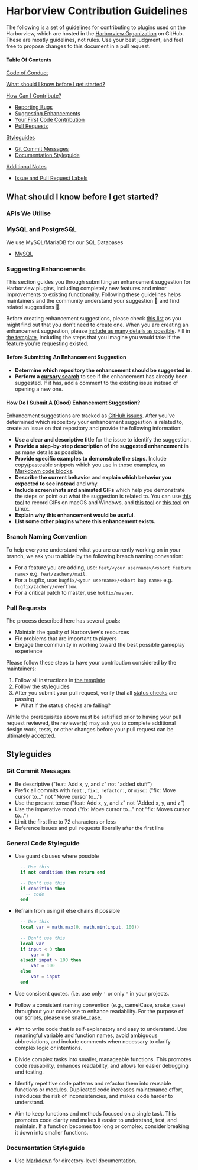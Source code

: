   # Harborview Contribution Guidelines

The following is a set of guidelines for contributing to plugins used on the Harborview, which are hosted in the [Harborview Organization](https://github.com/HarborviewRP) on GitHub. These are mostly guidelines, not rules. Use your best judgment, and feel free to propose changes to this document in a pull request.

#### Table Of Contents

[Code of Conduct](#code-of-conduct)

[What should I know before I get started?](#what-should-i-know-before-i-get-started)

[How Can I Contribute?](#how-can-i-contribute)

-   [Reporting Bugs](#reporting-bugs)
-   [Suggesting Enhancements](#suggesting-enhancements)
-   [Your First Code Contribution](#your-first-code-contribution)
-   [Pull Requests](#pull-requests)

[Styleguides](#styleguides)

-   [Git Commit Messages](#git-commit-messages)
-   [Documentation Styleguide](#documentation-styleguide)

[Additional Notes](#additional-notes)

-   [Issue and Pull Request Labels](#issue-and-pull-request-labels)

## What should I know before I get started?

### APIs We Utilise

### MySQL and PostgreSQL

We use MySQL/MariaDB for our SQL Databases

-   [MySQL](https://dev.mysql.com/doc/)

### Suggesting Enhancements

This section guides you through submitting an enhancement suggestion for Harborview plugins, including completely new features and minor improvements to existing functionality. Following these guidelines helps maintainers and the community understand your suggestion :pencil: and find related suggestions :mag_right:.

Before creating enhancement suggestions, please check [this list](#before-submitting-an-enhancement-suggestion) as you might find out that you don't need to create one. When you are creating an enhancement suggestion, please [include as many details as possible](#how-do-i-submit-a-good-enhancement-suggestion). Fill in [the template](https://github.com/HarborviewRP/.github/ISSUE_TEMPLATE/feature_request.md), including the steps that you imagine you would take if the feature you're requesting existed.

#### Before Submitting An Enhancement Suggestion

-   **Determine which repository the enhancement should be suggested in.**
-   **Perform a [cursory search](https://github.com/search?q=+is%3Aissue+user%3ATBDSRP)** to see if the enhancement has already been suggested. If it has, add a comment to the existing issue instead of opening a new one.

#### How Do I Submit A (Good) Enhancement Suggestion?

Enhancement suggestions are tracked as [GitHub issues](https://guides.github.com/features/issues/). After you've determined which repository your enhancement suggestion is related to, create an issue on that repository and provide the following information:

-   **Use a clear and descriptive title** for the issue to identify the suggestion.
-   **Provide a step-by-step description of the suggested enhancement** in as many details as possible.
-   **Provide specific examples to demonstrate the steps**. Include copy/pasteable snippets which you use in those examples, as [Markdown code blocks](https://help.github.com/articles/markdown-basics/#multiple-lines).
-   **Describe the current behavior** and **explain which behavior you expected to see instead** and why.
-   **Include screenshots and animated GIFs** which help you demonstrate the steps or point out what the suggestion is related to. You can use [this tool](https://www.cockos.com/licecap/) to record GIFs on macOS and Windows, and [this tool](https://github.com/colinkeenan/silentcast) or [this tool](https://github.com/GNOME/byzanz) on Linux.
-   **Explain why this enhancement would be useful**.
-   **List some other plugins where this enhancement exists.**

### Branch Naming Convention

To help everyone understand what you are currently working on in your branch, we ask you to abide by the following branch naming convention:

-   For a feature you are adding, use: `feat/<your username>/<short feature name>` e.g. `feat/zachery/mail`.
-   For a bugfix, use: `bugfix/<your username>/<short bug name>` e.g. `bugfix/zachery/overflow`.
-   For a critical patch to master, use `hotfix/master`.

### Pull Requests

The process described here has several goals:

-   Maintain the quality of Harborview's resources
-   Fix problems that are important to players
-   Engage the community in working toward the best possible gameplay experience

Please follow these steps to have your contribution considered by the maintainers:

1. Follow all instructions in [the template](https://github.com/HarborviewRP/.github/blob/main/ISSUE_TEMPLATE/feature_request.md)
2. Follow the [styleguides](#styleguides)
3. After you submit your pull request, verify that all [status checks](https://help.github.com/articles/about-status-checks/) are passing <details><summary>What if the status checks are failing?</summary>If a status check is failing, and you believe that the failure is unrelated to your change, please leave a comment on the pull request explaining why you believe the failure is unrelated. A maintainer will re-run the status check for you. If we conclude that the failure was a false positive, then we will open an issue to track that problem with our status check suite.</details>

While the prerequisites above must be satisfied prior to having your pull request reviewed, the reviewer(s) may ask you to complete additional design work, tests, or other changes before your pull request can be ultimately accepted.

## Styleguides

### Git Commit Messages

-   Be descriptive ("feat: Add x, y, and z" not "added stuff")
-   Prefix all commits with `feat:`, `fix:`, `refactor:`, or `misc:` ("fix: Move cursor to..." not "Move cursor to...")
-   Use the present tense ("feat: Add x, y, and z" not "Added x, y, and z")
-   Use the imperative mood ("fix: Move cursor to..." not "fix: Moves cursor to...")
-   Limit the first line to 72 characters or less
-   Reference issues and pull requests liberally after the first line

### General Code Styleguide

-   Use guard clauses where possible

    ```lua
      -- Use this
      if not condition then return end

      -- Don't use this
      if condition then
        -- code
      end
    ```
-   Refrain from using if else chains if possible

    ```lua
      -- Use this
      local var = math.max(0, math.min(input, 100))
      
      -- Don't use this
      local var
      if input < 0 then
          var = 0
      elseif input > 100 then
          var = 100
      else
          var = input
      end
    ```
- Use consisent quotes. (i.e. use only `'` or only `"` in your projects.
- Follow a consistent naming convention (e.g., camelCase, snake_case) throughout your codebase to enhance readability. For the purpose of our scripts, please use snake_case.

- Aim to write code that is self-explanatory and easy to understand. Use meaningful variable and function names, avoid ambiguous abbreviations, and include comments when necessary to clarify complex logic or intentions.

- Divide complex tasks into smaller, manageable functions. This promotes code reusability, enhances readability, and allows for easier debugging and testing.

- Identify repetitive code patterns and refactor them into reusable functions or modules. Duplicated code increases maintenance effort, introduces the risk of inconsistencies, and makes code harder to understand.

-  Aim to keep functions and methods focused on a single task. This promotes code clarity and makes it easier to understand, test, and maintain. If a function becomes too long or complex, consider breaking it down into smaller functions.

### Documentation Styleguide
-   Use [Markdown](https://daringfireball.net/projects/markdown) for directory-level documentation.
